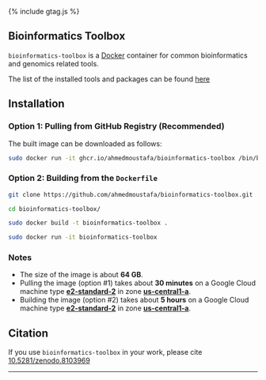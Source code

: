 {% include gtag.js %}

## Bioinformatics Toolbox

`bioinformatics-toolbox` is a [Docker](https://www.docker.com/) container for common bioinformatics and genomics related tools.

The list of the installed tools and packages can be found [here](Tools.md)

## Installation

### Option 1: Pulling from GitHub Registry (Recommended)

The built image can be downloaded as follows:

```bash
sudo docker run -it ghcr.io/ahmedmoustafa/bioinformatics-toolbox /bin/bash
```

### Option 2: Building from the `Dockerfile`

```bash
git clone https://github.com/ahmedmoustafa/bioinformatics-toolbox.git
```

```bash
cd bioinformatics-toolbox/
```

```bash
sudo docker build -t bioinformatics-toolbox .
```

```bash
sudo docker run -it bioinformatics-toolbox
```

### Notes
- The size of the image is about **64 GB**.
- Pulling the image (option #1) takes about **30 minutes** on a Google Cloud machine type [**e2-standard-2**](https://cloud.google.com/compute/docs/general-purpose-machines#e2_machine_types) in zone [**us-central1-a**](https://cloud.google.com/compute/docs/regions-zones).
- Building the image (option #2) takes about **5 hours** on a Google Cloud machine type [**e2-standard-2**](https://cloud.google.com/compute/docs/general-purpose-machines#e2_machine_types) in zone [**us-central1-a**](https://cloud.google.com/compute/docs/regions-zones).

## Citation

If you use `bioinformatics-toolbox` in your work, please cite [10.5281/zenodo.8103969](https://doi.org/10.5281/zenodo.8103969)

---

